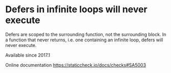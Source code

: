 # Defers in infinite loops will never execute

Defers are scoped to the surrounding function, not the surrounding
block. In a function that never returns, i.e. one containing an
infinite loop, defers will never execute.

Available since
    2017.1

Online documentation
    https://staticcheck.io/docs/checks#SA5003
